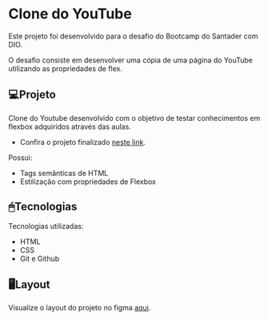 
# Clone do YouTube

Este projeto foi desenvolvido para o desafio do Bootcamp do Santader com DIO.

O desafio consiste em desenvolver uma cópia de uma página do YouTube utilizando as propriedades de flex.


## 💻Projeto

Clone do Youtube desenvolvido com o objetivo de testar conhecimentos em flexbox adquiridos através das aulas.


- Confira o projeto finalizado [neste link](https://mariaeduarda907.github.io/Clone-youtube-dio/).

Possui:

- Tags semânticas de HTML
- Estilização com propriedades de Flexbox
## 🖱Tecnologias

Tecnologias utilizadas:

- HTML
- CSS
- Git e Github
## 🖥Layout

Visualize o layout do projeto no figma [aqui](https://www.figma.com/design/lrRWUZPKnqMDZrSDJmZxUS/Desafio-de-Flexbox---DIO?node-id=0-1&p=f&t=nmEmKQGfHoywuwYV-0).
